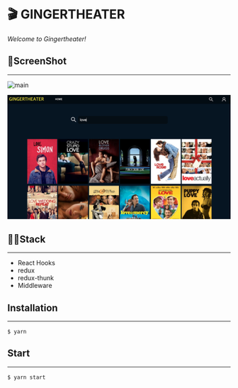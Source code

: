# 🎬 GINGERTHEATER

_Welcome to Gingertheater!_

## 🤳ScreenShot
***

![main](./src/static/screenshot/mainImage.png)

![searchPage](src/static/screenshot/searchPage.png)

## 👨‍💻Stack
***
- React Hooks
- redux
- redux-thunk
- Middleware

## Installation
***
```
$ yarn
```

## Start
***
```
$ yarn start
```
